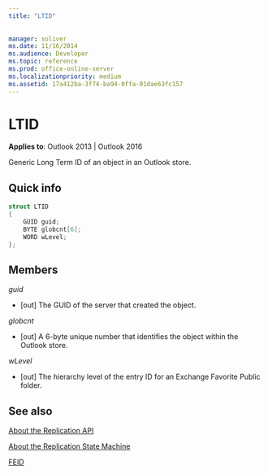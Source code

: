 ```yaml
---
title: "LTID"
 
 
manager: soliver
ms.date: 11/16/2014
ms.audience: Developer
ms.topic: reference
ms.prod: office-online-server
ms.localizationpriority: medium
ms.assetid: 17a412ba-3f74-ba94-0ffa-01dae63fc157
---
```


# LTID

  
  
**Applies to**: Outlook 2013 | Outlook 2016 
  
Generic Long Term ID of an object in an Outlook store.
  
## Quick info

```cpp
struct LTID 
{ 
    GUID guid; 
    BYTE globcnt[6]; 
    WORD wLevel; 
};
```

## Members

 _guid_
  
- [out] The GUID of the server that created the object.
    
 _globcnt_
  
- [out] A 6-byte unique number that identifies the object within the Outlook store.
    
 _wLevel_
  
- [out] The hierarchy level of the entry ID for an Exchange Favorite Public folder.
    
## See also



[About the Replication API](about-the-replication-api.md)
  
[About the Replication State Machine](about-the-replication-state-machine.md)
  
[FEID](feid.md)

